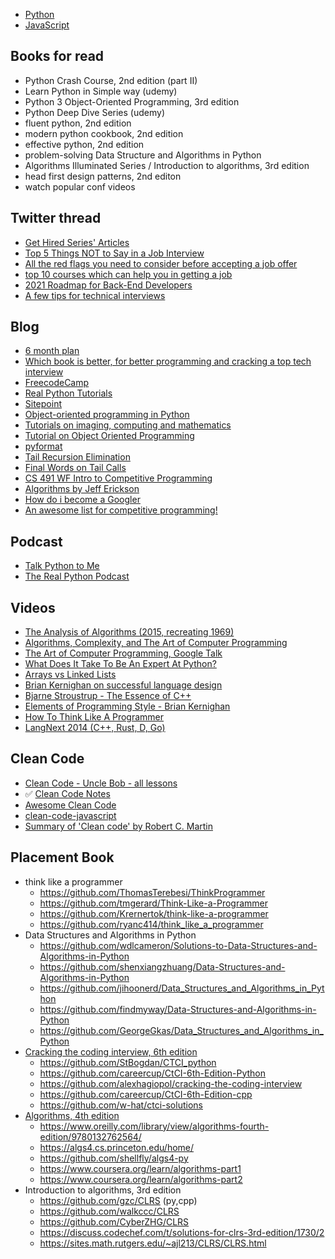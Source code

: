 - [Python](python.md)
- [JavaScript](javascript.md)

## Books for read

- Python Crash Course, 2nd edition (part II)
- Learn Python in Simple way (udemy)
- Python 3 Object-Oriented Programming, 3rd edition
- Python Deep Dive Series (udemy)
- fluent python, 2nd edition
- modern python cookbook, 2nd edition
- effective python, 2nd edition
- problem-solving Data Structure and Algorithms in Python
- Algorithms Illuminated Series / Introduction to algorithms, 3rd edition
- head first design patterns, 2nd editon
- watch popular conf videos

## Twitter thread

- [Get Hired Series' Articles](https://dev.to/techdebtor/series/3340)
- [Top 5 Things NOT to Say in a Job Interview](https://twitter.com/TheAnkurTyagi/status/1302131361877078016)
- [All the red flags you need to consider before accepting a job offer](https://twitter.com/sunilc_/status/1306186994893033472)
- [top 10 courses which can help you in getting a job](https://twitter.com/sunilc_/status/1306654675739967489)
- [2021 Roadmap for Back-End Developers](https://twitter.com/TechParida/status/1310167081313206272)
- [A few tips for technical interviews](https://twitter.com/EmmaBostian/status/1244558456104931328)

## Blog

- [6 month plan](https://www.quora.com/How-can-I-get-a-job-at-Facebook-or-Google-in-6-months-I-need-a-concise-work-plan-to-build-a-good-enough-skill-set-Should-I-join-some-other-start-up-or-build-my-own-projects-start-up-Should-I-just-focus-on-practicing-data-structures-and-algorithms/answer/Harsh-Goel)
- [Which book is better, for better programming and cracking a top tech interview](https://www.quora.com/Which-book-is-better-for-better-programming-and-cracking-a-top-tech-interview-Coding-Interview-Questions-by-Narasimha-Karumanchi-or-Elements-of-Programming-Interviews-by-Adnan-Aziz)
- [FreecodeCamp](https://www.freecodecamp.org/news)
- [Real Python Tutorials](https://realpython.com/)
- [Sitepoint](https://www.sitepoint.com/blog/)
- [Object-oriented programming in Python](http://zetcode.com/lang/python/oop/)
- [Tutorials on imaging, computing and mathematics](https://matthew-brett.github.io/teaching/index.html)
- [Tutorial on Object Oriented Programming](https://www.python-course.eu/object_oriented_programming_introduction.php)
- [pyformat](https://pyformat.info/)
- [Tail Recursion Elimination](http://neopythonic.blogspot.com/2009/04/tail-recursion-elimination.html)
- [Final Words on Tail Calls](http://neopythonic.blogspot.com/2009/04/final-words-on-tail-calls.html)
- [CS 491 WF Intro to Competitive Programming](https://pages.github-dev.cs.illinois.edu/sig-icpc/cs491-wf/syllabus/)
- [Algorithms by Jeff Erickson](https://jeffe.cs.illinois.edu/teaching/algorithms/)
- [How do i become a Googler](https://www.quora.com/q/howdoibecomeagoogler/How-Do-I-become-a-good-competitive-programmer-and-what-are-the-materials-I-need-to-study-from)
- [An awesome list for competitive programming!](https://codeforces.com/blog/entry/23054)

## Podcast

- [Talk Python to Me](https://talkpython.fm/episodes/all)
- [The Real Python Podcast](https://realpython.com/podcasts/rpp/)

## Videos

- [The Analysis of Algorithms (2015, recreating 1969)](https://www.youtube.com/watch?v=vkUNH9r6UCI)
- [Algorithms, Complexity, and The Art of Computer Programming](https://www.youtube.com/watch?v=2BdBfsXbST8)
- [The Art of Computer Programming, Google Talk](https://www.youtube.com/watch?v=JPpk-1btGZk)
- [What Does It Take To Be An Expert At Python?](https://www.youtube.com/watch?v=7lmCu8wz8ro)
- [Arrays vs Linked Lists](https://www.youtube.com/watch?v=DyG9S9nAlUM)
- [Brian Kernighan on successful language design](https://www.youtube.com/watch?v=Sg4U4r_AgJU)
- [Bjarne Stroustrup - The Essence of C++](https://www.youtube.com/watch?v=86xWVb4XIyE)
- [Elements of Programming Style - Brian Kernighan](https://www.youtube.com/watch?v=8SUkrR7ZfTA)
- [How To Think Like A Programmer](https://www.youtube.com/watch?v=azcrPFhaY9k)
- [LangNext 2014 (C++, Rust, D, Go)](https://www.youtube.com/watch?v=BBbv1ej0fFo)

## Clean Code

- [Clean Code - Uncle Bob - all lessons](https://www.youtube.com/playlist?list=PLmmYSbUCWJ4x1GO839azG_BBw8rkh-zOj)
- :white_check_mark: [Clean Code Notes](https://github.com/JuanCrg90/Clean-Code-Notes)
- [Awesome Clean Code](https://github.com/kkisiele/awesome-clean-code)
- [clean-code-javascript](https://github.com/ryanmcdermott/clean-code-javascript)
- [Summary of 'Clean code' by Robert C. Martin](https://gist.github.com/wojteklu/73c6914cc446146b8b533c0988cf8d29)

## Placement Book

- think like a programmer
    - https://github.com/ThomasTerebesi/ThinkProgrammer
    - https://github.com/tmgerard/Think-Like-a-Programmer
    - https://github.com/Krernertok/think-like-a-programmer
    - https://github.com/ryanc414/think_like_a_programmer
- Data Structures and Algorithms in Python
    - https://github.com/wdlcameron/Solutions-to-Data-Structures-and-Algorithms-in-Python
    - https://github.com/shenxiangzhuang/Data-Structures-and-Algorithms-in-Python
    - https://github.com/jihoonerd/Data_Structures_and_Algorithms_in_Python
    - https://github.com/findmyway/Data-Structures-and-Algorithms-in-Python
    - https://github.com/GeorgeGkas/Data_Structures_and_Algorithms_in_Python
- [Cracking the coding interview, 6th edition](https://github.com/careercup/CtCI-6th-Edition)
    - https://github.com/StBogdan/CTCI_python
    - https://github.com/careercup/CtCI-6th-Edition-Python
    - https://github.com/alexhagiopol/cracking-the-coding-interview
    - https://github.com/careercup/CtCI-6th-Edition-cpp
    - https://github.com/w-hat/ctci-solutions
- [Algorithms, 4th edition](https://github.com/kevin-wayne/algs4)
    - https://www.oreilly.com/library/view/algorithms-fourth-edition/9780132762564/
    - https://algs4.cs.princeton.edu/home/
    - https://github.com/shellfly/algs4-py
    - https://www.coursera.org/learn/algorithms-part1
    - https://www.coursera.org/learn/algorithms-part2
- Introduction to algorithms, 3rd edition
    - https://github.com/gzc/CLRS (py,cpp)
    - https://github.com/walkccc/CLRS
    - https://github.com/CyberZHG/CLRS
    - https://discuss.codechef.com/t/solutions-for-clrs-3rd-edition/1730/2
    - https://sites.math.rutgers.edu/~ajl213/CLRS/CLRS.html
